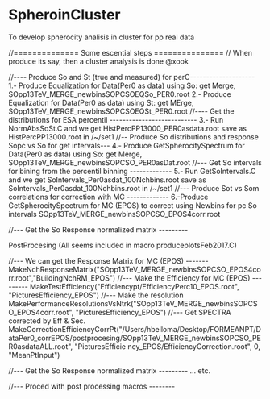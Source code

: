 # SpheroinCluster
To develop spherocity analisis in cluster for pp real data


//============== Some escential  steps ===============
// When produce its say, then a cluster analysis is done @xook
 
 //---- Produce So and St (true and measured) for perC--------------------
1.- Produce Equalization for Data(Per0 as data) using So: get Merge,
         SOpp13TeV_MERGE_newbinsSOPCSOEQSo_PER0.root
2.- Produce Equalization for Data(Per0 as data) using St: get MErge,
         SOpp13TeV_MERGE_newbinsSOPCSOEQSt_PER0.root
 //---- Get the distributions for ESA percentil ---------------------------
3.- Run NormAbsSoSt.C and we get HistPercPP13000_PER0asdata.root
     save as HistPercPP13000.root in /~/set1 
 //-- Produce So distributions and response Sopc vs So for get intervals--- 
4.- Produce GetSpherocitySpectrum for Data(Per0 as data) using So: get Merge,
         SOpp13TeV_MERGE_newbinsSOPCSO_PER0asDat.root
 //--- Get So intervals for bining from the percentil binning -------------
5.- Run GetSoIntervals.C and we get SoIntervals_Per0asdat_100Nchbins.root
    save as SoIntervals_Per0asdat_100Nchbins.root in /~/set1
 //--- Produce Sot vs Som correlations for correction with MC -------------
6.-Produce GetSpherocitySpectrum  for MC (EPOS) to correct using Newbins for pc So intervals
       SOpp13TeV_MERGE_newbinsSOPCSO_EPOS4corr.root 

//--- Get the So Response normalized matrix ---------


PostProcesing   (All seems included in macro produceplotsFeb2017.C)

//--- We can get the Response Matrix for MC (EPOS) -------
   MakeNchResponseMatrix("SOpp13TeV_MERGE_newbinsSOPCSO_EPOS4corr.root","BuildingNchRM_EPOS") 
//--- Make the Efficiency for MC (EPOS) ---------
   MakeTestEfficiency("Efficiencypt/EfficiencyPerc10_EPOS.root", "PicturesEfficiency_EPOS")
//--- Make the resolution
   MakePerformanceResolutionsVsNtrk("SOpp13TeV_MERGE_newbinsSOPCSO_EPOS4corr.root", "PicturesEfficiency_EPOS")
//--- Get SPECTRA corrected by Eff & Sec.
   MakeCorrectionEfficiencyCorrPt("/Users/hbelloma/Desktop/FORMEANPT/DataPer0_corrEPOS/postprocesing/SOpp13TeV_MERGE_newbinsSOPCSO_PER0asdataALL.root", "PicturesEfficie     ncy_EPOS/EfficiencyCorrection.root", 0, "MeanPtInput")  


//--- Get the So Response normalized matrix ---------
  … etc.

//--- Proced with post processing macros --------
